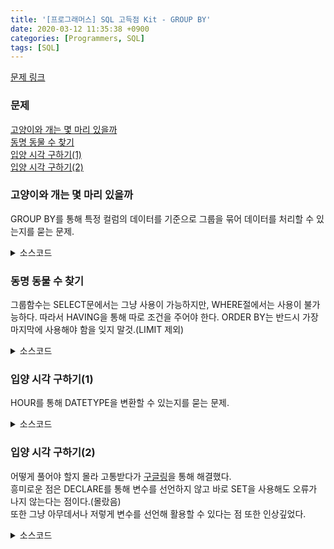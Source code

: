 ```yaml
---
title: '[프로그래머스] SQL 고득점 Kit - GROUP BY'
date: 2020-03-12 11:35:38 +0900
categories: [Programmers, SQL]
tags: [SQL]
---
```


[문제 링크](https://programmers.co.kr/learn/courses/30/parts/17044)

### 문제
[고양이와 개는 몇 마리 있을까](#고양이와-개는-몇-마리-있을까)<br>
[동명 동물 수 찾기](#동명-동물-수-찾기)<br>
[입양 시각 구하기(1)](#입양-시각-구하기(1))<br>
[입양 시각 구하기(2)](#입양-시각-구하기(2))<br>

### 고양이와 개는 몇 마리 있을까
GROUP BY를 통해 특정 컬럼의 데이터를 기준으로 그룹을 묶어 데이터를 처리할 수 있는지를 묻는 문제.

<details>
  <summary> 소스코드 </summary>
    <div markdown="1">

```sql
SELECT ANIMAL_TYPE, COUNT(ANIMAL_ID) AS count
FROM ANIMAL_INS
GROUP BY ANIMAL_TYPE;
```

</div>
</details>

### 동명 동물 수 찾기
그룹함수는 SELECT문에서는 그냥 사용이 가능하지만, WHERE절에서는 사용이 불가능하다. 따라서 HAVING을 통해 따로 조건을 주어야 한다.
ORDER BY는 반드시 가장 마지막에 사용해야 함을 잊지 말것.(LIMIT 제외)

<details>
  <summary> 소스코드 </summary>
    <div markdown="1">

```sql
SELECT NAME, COUNT(ANIMAL_ID) AS COUNT FROM ANIMAL_INS
WHERE NAME IS NOT NULL
GROUP BY NAME
HAVING COUNT(ANIMAL_ID) >= 2
ORDER BY NAME;
```

</div>
</details>

### 입양 시각 구하기(1)
HOUR를 통해 DATETYPE을 변환할 수 있는지를 묻는 문제.

<details>
  <summary> 소스코드 </summary>
    <div markdown="1">

```sql
SELECT HOUR(DATETIME) AS HOUR, COUNT(ANIMAL_ID) AS COUNT
FROM ANIMAL_OUTS
GROUP BY HOUR
HAVING HOUR BETWEEN 9 AND 19
ORDER BY HOUR;
```

</div>
</details>

### 입양 시각 구하기(2)
어떻게 풀어야 할지 몰라 고통받다가 [구글링](https://codingmoonkwa.tistory.com/26)을 통해 해결했다.<br>
흥미로운 점은 DECLARE를 통해 변수를 선언하지 않고 바로 SET을 사용해도 오류가 나지 않는다는 점이다.(몰랐음)<br>
또한 그냥 아무데서나 저렇게 변수를 선언해 활용할 수 있다는 점 또한 인상깊었다.

<details>
  <summary> 소스코드 </summary>
    <div markdown="1">

```sql
SET @hour := -1;
SELECT (@hour:=@hour+1) AS HOUR,
    (SELECT COUNT(*) FROM ANIMAL_OUTS
     WHERE HOUR(DATETIME) = @hour) AS COUNT
FROM ANIMAL_OUTS
WHERE @hour < 23;
```

</div>
</details>